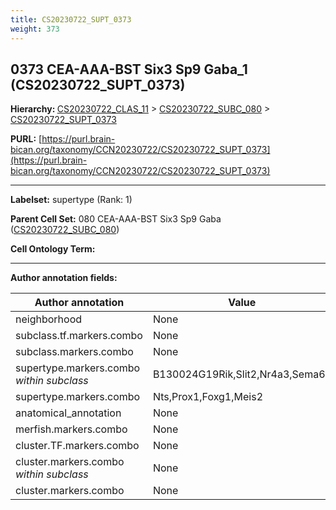 ```yaml
---
title: CS20230722_SUPT_0373
weight: 373
---
```

## 0373 CEA-AAA-BST Six3 Sp9 Gaba_1 (CS20230722_SUPT_0373)
<b>Hierarchy: </b>
[CS20230722_CLAS_11](../CS20230722_CLAS_11) >
[CS20230722_SUBC_080](../CS20230722_SUBC_080) >
[CS20230722_SUPT_0373](../CS20230722_SUPT_0373)

**PURL:** [https://purl.brain-bican.org/taxonomy/CCN20230722/CS20230722_SUPT_0373](https://purl.brain-bican.org/taxonomy/CCN20230722/CS20230722_SUPT_0373)

---


**Labelset:** supertype (Rank: 1)

**Parent Cell Set:** 080 CEA-AAA-BST Six3 Sp9 Gaba ([CS20230722_SUBC_080](../CS20230722_SUBC_080))



**Cell Ontology Term:** 

[MARKER GENES.]: #


---

[TRANSFERRED ANNOTATIONS.]: #


[AUTHOR ANNOTATION FIELDS.]: #


**Author annotation fields:**

| Author annotation | Value |
|-------------------|-------|
|neighborhood|None|
|subclass.tf.markers.combo|None|
|subclass.markers.combo|None|
|supertype.markers.combo _within subclass_|B130024G19Rik,Slit2,Nr4a3,Sema6a|
|supertype.markers.combo|Nts,Prox1,Foxg1,Meis2|
|anatomical_annotation|None|
|merfish.markers.combo|None|
|cluster.TF.markers.combo|None|
|cluster.markers.combo _within subclass_|None|
|cluster.markers.combo|None|
